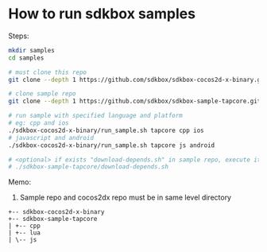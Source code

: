 
# How to run sdkbox samples

Steps:

~~~bash
mkdir samples
cd samples

# must clone this repo
git clone --depth 1 https://github.com/sdkbox/sdkbox-cocos2d-x-binary.git

# clone sample repo
git clone --depth 1 https://github.com/sdkbox/sdkbox-sample-tapcore.git

# run sample with specified language and platform
# eg: cpp and ios
./sdkbox-cocos2d-x-binary/run_sample.sh tapcore cpp ios
# javascript and android
./sdkbox-cocos2d-x-binary/run_sample.sh tapcore js android

# <optional> if exists "download-depends.sh" in sample repo, execute it
# ./sdkbox-sample-tapcore/download-depends.sh

~~~

Memo:

1.  Sample repo and cocos2dx repo must be in same level directory

~~~
+-- sdkbox-cocos2d-x-binary
+-- sdkbox-sample-tapcore
| +-- cpp
| +-- lua
| \-- js
~~~

